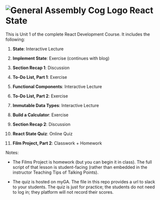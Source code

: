 # ![General Assembly Cog Logo](https://ga-dash.s3.amazonaws.com/production/assets/logo-9f88ae6c9c3871690e33280fcf557f33.png) React State

This is Unit 1 of the complete React Development Course. It includes the following:

1) **State**: Interactive Lecture

2) **Implement State**: Exercise (continues with blog)

3) **Section Recap 1**: Discussion

4) **To-Do List, Part 1**: Exercise 

5) **Functional Components**: Interactive Lecture

6)  **To-Do List, Part 2**: Exercise 

7) **Immutable Data Types**: Interactive Lecture

8) **Build a Calculator**: Exercise

9) **Section Recap 2**: Discussion

10) **React State Quiz**: Online Quiz

11) **Film Project, Part 2**: Classwork + Homework

Notes:

- The Films Project is homework (but you can begin it in class). The full script of that lesson is student-facing (rather than embedded in the instructor Teaching Tips of Talking Points).

- The quiz is hosted on myGA. The file in this repo provides a url to slack to your students. The quiz is just for practice; the students do not need to log in; they platform will not record their scores.


